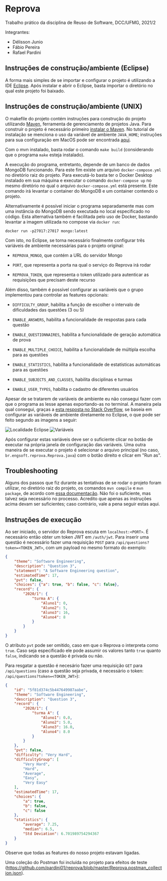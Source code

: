 # Reprova

Trabalho prático da disciplina de Reuso de Software, DCC/UFMG, 2021/2

Integrantes:

* Délisson Junio
* Fábio Pereira
* Rafael Pardini

## Instruções de construção/ambiente (Eclipse)

A forma mais simples de se importar e configurar o projeto é utilizando a IDE [Eclipse](https://www.eclipse.org/). Após instalar e abrir o Eclipse, basta importar o diretório no qual este projeto foi baixado.

## Instruções de construção/ambiente (UNIX)

O makefile do projeto contém instruções para construção do projeto utilizando [Maven](https://maven.apache.org/), ferramenta de gerenciamento de projetos Java. Para construir o projeto é necessário primeiro [instalar o Maven](https://maven.apache.org/install.html). No tutorial de instalação se menciona o uso da variável de ambiente `JAVA_HOME`; instruções para sua configuração em MacOS pode ser encontrada [aqui](https://mkyong.com/java/how-to-set-java_home-environment-variable-on-mac-os-x/).

Com o mvn instalado, basta rodar o comando `make build` (considerando que o programa `make` esteja instalado).

A execução do programa, entretanto, depende de um banco de dados MongoDB funcionando. Para este fim existe um arquivo `docker-compose.yml` no diretório raiz do projeto. Para executá-lo basta ter o Docker Desktop instalado em sua máquina e executar o comando `docker-compose up` no mesmo diretório no qual o arquivo `docker-compose.yml` está presente. Este comando irá levantar o container do MongoDB  e um container contendo o projeto.

Alternativamente é possível iniciar o programa separadamente mas com uma instância do MongoDB sendo executada no local especificado no código. Esta alternativa também é facilitada pelo uso de Docker, bastando levantar a imagem utilizada no compose via `docker run`:

`docker run -p27017:27017 mongo:latest`

Com isto, no Eclipse, se torna necessário finalmente configurar três variáveis de ambiente necessárias para o projeto original:

* `REPROVA_MONGO`, que contém a URL do servidor Mongo

* `PORT`, que representa a porta na qual o serviço do Reprova irá rodar

* `REPROVA_TOKEN`, que representa o token utilizado para autenticar as requisições que precisam deste recurso

Além disso, também é possível configurar as variáveis que o grupo implementou para controlar as features opcionais:

* `DIFFICULTY_GROUP`, habilita a função de escolher o intervalo de dificuldades das questões (3 ou 5)

* `ENABLE_ANSWERS`, habilita  a funcionalidade de respostas para cada questão

* `ENABLE_QUESTIONNAIRES`, habilita  a funcionalidade de geração automática de prova

* `ENABLE_MULTIPLE_CHOICE`, habilita  a funcionalidade de múltipla escolha para as questões

* `ENABLE_STATISTICS`, habilita  a funcionalidade de estatísticas automáticas para as questões

* `ENABLE_SUBJECTS_AND_CLASSES`, habilita disciplinas e turmas

* `ENABLE_USER_TYPES`, habilita o cadastro de diferentes usuários


 Apesar de se tratarem de variáveis de ambiente eu não consegui fazer com que o programa as lesse apenas exportando-as no terminal. A maneira pela qual consegui, graças a [esta resposta no Stack Overflow](https://stackoverflow.com/a/12810433/4357295), se baseia em configurar as variáveis de ambiente diretamente no Eclipse, o que pode ser feito segundo as imagens a seguir:

![Localidade Eclipse](https://github.com/ghapereira/reprova/blob/master/assets/location.png)
![Variáveis](https://github.com/ghapereira/reprova/blob/master/assets/envs.jpg)

Após configurar estas variáveis deve ser o suficiente clicar no botão de executar na própria janela de configuração das variáveis. Uma outra maneira de se executar o projeto é selecionar o arquivo principal (no caso, `br.engsoft.reprova.Reprova.java`) com o botão direito e clicar em "Run as".

## Troubleshooting

Alguns dos passos que fiz durante as tentativas de se rodar o projeto foram utilizar, no diretório raiz do projeto, os comandos `mvn compile` e `mvn package`, de acordo com [essa documentação](https://spring.io/guides/gs/maven/). Não foi o suficiente, mas talvez seja necessário no processo. Acredito que apenas as instruções acima devam ser suficientes; caso contrário, vale a pena seguir estas aqui.

## Instruções de execução

Ao ser iniciado, o servidor do Reprova escuta em `localhost:<PORT>`. É necessário então obter um token JWT em `/auth/jwt`. Para inserir uma questão é necessário fazer uma requisição `POST` para `/api/questions?token=<TOKEN_JWT>`, com um payload no mesmo formato do exemplo:

```JSON
{
    "theme": "Software Engineering",
    "description": "Question 3",
    "statement": "A Software Engineering question",
    "estimatedTime": 17,
    "pvt": false,
    "choices": {"a": true, "b": false, "c": false},
    "record": {
        "2020/1": {
            "turma A": {
                "Aluno1": 0,
                "Aluno2": 5,
                "Aluno3": 16,
                "Aluno4": 8
            }
        }
    }
}
```

O atributo `pvt` pode ser omitido, caso em que o Reprova o interpreta como `true`. Caso seja especificado ele pode assumir os valores tanto `true` quanto `false`, indicando se a questão é privada ou não.

Para resgatar a questão é necesário fazer uma requisição `GET` para `/api/questions` (caso a questão seja privada, é necessário o token: `/api/questions?token=<TOKEN_JWT>`):

```JSON
{
    "id": "5f81d374c5b447649987aabe",
    "theme": "Software Engineering",
    "description": "Question 3",
    "record": {
        "2020/1": {
            "turma A": {
                "Aluno1": 0.0,
                "Aluno2": 5.0,
                "Aluno3": 16.0,
                "Aluno4": 8.0
            }
        }
    },
    "pvt": false,
    "difficulty": "Very Hard",
    "difficultyGroup": [
        "Very Hard",
        "Hard",
        "Average",
        "Easy",
        "Very Easy"
    ],
    "estimatedTime": 17,
    "choices": {
        "a": true,
        "b": false,
        "c": false
    },
    "statistics": {
        "average": 7.25,
        "median": 6.5,
        "Std Deviation": 6.701989754294367
    }
}
```
Observe que todas as features do nosso projeto estavam ligadas.

Uma coleção do Postman foi incluída no projeto para efeitos de teste (https://github.com/pardini01/reprova/blob/master/Reprova.postman_collection.json).
